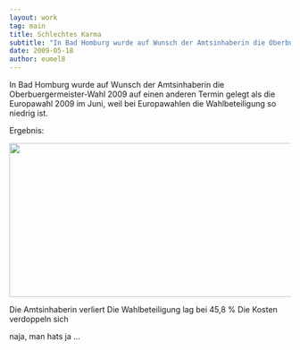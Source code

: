 ```yaml
---
layout: work
tag: main
title: Schlechtes Karma
subtitle: "In Bad Homburg wurde auf Wunsch der Amtsinhaberin die Oberbuergermeister-Wahl 2009 auf einen anderen Termin gelegt als die Europawahl 2009 im Juni, weil bei Europawahlen die Wahlbeteiligung so niedrig ist.nnErgebnis:nn nnDie Amtsinhaberin verliert nDie&hellip;"
date: 2009-05-18
author: eumel8
---
```


In Bad Homburg wurde auf Wunsch der Amtsinhaberin die Oberbuergermeister-Wahl 2009 auf einen anderen Termin gelegt als die Europawahl 2009 im Juni, weil bei Europawahlen die Wahlbeteiligung so niedrig ist.

Ergebnis:

<div class="image_block"><img src="http://blog.eumelnet.de/blogs/media/blogs/blog/OB_HG.jpg" alt="" title="" width="550" height="275" /></div> 

Die Amtsinhaberin verliert
Die Wahlbeteiligung lag bei 45,8 %
Die Kosten verdoppeln sich

naja, man hats ja ...
